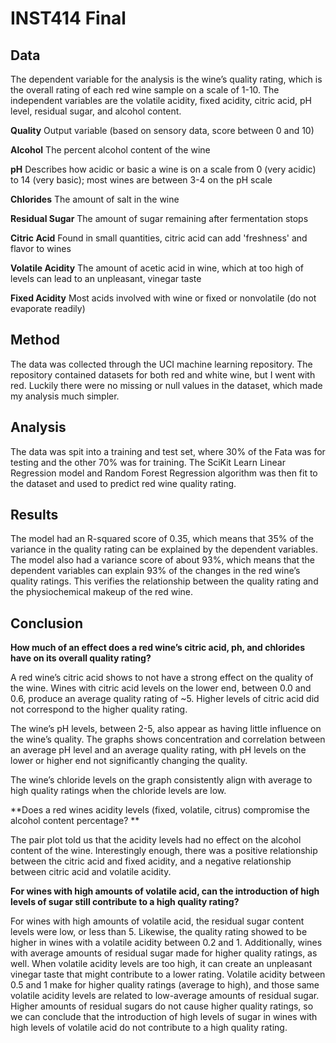 # INST414 Final

## Data
The dependent variable for the analysis is the wine’s quality rating, which is the overall rating of each red wine sample on a scale of 1-10. The independent variables are the volatile acidity, fixed acidity, citric acid, pH level, residual sugar, and alcohol content. 

**Quality**
Output variable (based on sensory data, score between 0 and 10)

**Alcohol**
The percent alcohol content of the wine

**pH**
Describes how acidic or basic a wine is on a scale from 0 (very acidic) to 14 (very basic); most wines are between 3-4 on the pH scale

**Chlorides**
The amount of salt in the wine

**Residual Sugar**
The amount of sugar remaining after fermentation stops

**Citric Acid**
Found in small quantities, citric acid can add 'freshness' and flavor to wines

**Volatile Acidity**
The amount of acetic acid in wine, which at too high of levels can lead to an unpleasant, vinegar taste

**Fixed Acidity**
Most acids involved with wine or fixed or nonvolatile (do not evaporate readily)


## Method
The data was collected through the UCI machine learning repository. The repository contained datasets for both red and white wine, but I went with red. Luckily there were no missing or null values in the dataset, which made my analysis much simpler. 

## Analysis
The data was spit into a training and test set, where 30% of the Fata was for testing and the other 70% was for training. The SciKit Learn Linear Regression model and Random Forest Regression algorithm was then fit to the dataset and used to predict red wine quality rating. 

## Results
The model had an R-squared score of 0.35, which means that 35% of the variance in the quality rating can be explained by the dependent variables. The model also had a variance score of about 93%, which means that the dependent variables can explain 93% of the changes in the red wine’s quality ratings. This verifies the relationship between the quality rating and the physiochemical makeup of the red wine. 

## Conclusion

**How much of an effect does a red wine’s citric acid, ph, and chlorides have on its overall quality rating?**

A red wine’s citric acid shows to not have a strong effect on the quality of the wine. Wines with citric acid levels on the lower end, between 0.0 and 0.6, produce an average quality rating of ~5. Higher levels of citric acid did not correspond to the higher quality rating. 

The wine’s pH levels, between 2-5, also appear as having little influence on the wine’s quality. The graphs shows concentration and correlation between an average pH level and an average quality rating, with pH levels on the lower or higher end not significantly changing the quality. 

The wine’s chloride levels on the graph consistently align with average to high quality ratings when the chloride levels are low. 

**Does a red wines acidity levels (fixed, volatile, citrus) compromise the alcohol content percentage? **

The pair plot told us that the acidity levels had no effect on the alcohol content of the wine. Interestingly enough, there was a positive relationship between the citric acid and fixed acidity, and a negative relationship between citric acid and volatile acidity. 

**For wines with high amounts of volatile acid, can the introduction of high levels of sugar still contribute to a high quality rating?**

For wines with high amounts of volatile acid, the residual sugar content levels were low, or less than 5. Likewise, the quality rating showed to be higher in wines with a volatile acidity between 0.2 and 1. Additionally, wines with average amounts of residual sugar made for higher quality ratings, as well. When volatile acidity levels are too high, it can create an unpleasant vinegar taste that might contribute to a lower rating. Volatile acidity between 0.5 and 1 make for higher quality ratings (average to high), and those same volatile acidity levels are related to low-average amounts of residual sugar. Higher amounts of residual sugars do not cause higher quality ratings, so we can conclude that the introduction of high levels of sugar in wines with high levels of volatile acid do not contribute to a high quality rating. 

 
